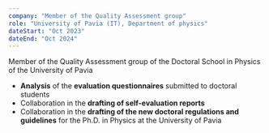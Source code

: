 ```yaml
---
company: "Member of the Quality Assessment group"
role: "University of Pavia (IT), Department of physics"
dateStart: "Oct 2023"
dateEnd: "Oct 2024"
---
```


Member of the Quality Assessment group of the Doctoral School in Physics of the University of Pavia
- **Analysis** of the **evaluation questionnaires** submitted to doctoral students
- Collaboration in the **drafting of self-evaluation reports**
- Collaboration in the **drafting of the new doctoral regulations and guidelines** for the Ph.D. in Physics at the University of Pavia
